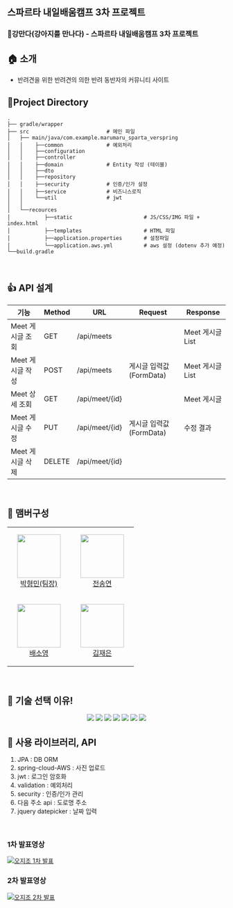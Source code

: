 ## 스파르타 내일배움캠프 3차 프로젝트
### 🐶강만다(강아지를 만나다) - 스파르타 내일배움캠프 3차 프로젝트

## 🏠 소개

+ 반려견을 위한 반려견의 의한 반려 동반자의 커뮤니티 사이트


## 🐶Project Directory

```
.
├── gradle/wrapper
├── src                         # 메인 파일
│   ├── main/java/com.example.marumaru_sparta_verspring
│   │    ├──common              # 예외처리
│   │    ├──configuration
│   │    ├──controller
│   │    ├──domain              # Entity 작성 (테이블)
│   │    ├──dto
│   │    ├──repository
│   │    ├──security            # 인증/인가 설정
│   │    ├──service             # 비즈니스로직
│   │    └──util                # jwt
│   │
│   └──recources
│           ├──static                       # JS/CSS/IMG 파일 + index.html
│           ├──templates                    # HTML 파일
│           ├──application.properties       # 설정파일
│           └──application.aws.yml          # aws 설정 (dotenv 추가 예정)
└──build.gradle
```

<br/>

## 👍 API 설계

|기능         |Method|URL|Request|Response|
|---------------|------|-----------|---------|---------|
|Meet 게시글 조회 |GET|  /api/meets           |      | Meet 게시글 List |
|Meet 게시글 작성 |POST|  /api/meets          |게시글 입력값(FormData) | Meet 게시글 List |
|Meet 상세 조회  |GET|  /api/meet/{id}        |                      | Meet 게시글 |
|Meet 게시글 수정 |PUT|  /api/meet/{id}       | 게시글 입력값(FormData) | 수정 결과 |
|Meet 게시글 삭제 |DELETE|  /api/meet/{id}    |      |           |


<br/>


## 🧙 맴버구성

<table>
    <tr>
        <td align="center" width="130px" height="160px">
            <a href="https://github.com/thalals"><img height="100px" width="100px" src="https://avatars.githubusercontent.com/u/42319300?s=460&u=feb753590ea1a1d094b08573bb11f15e801e63cc&v=4" /></a>
          <br />
            <a href="https://github.com/thalals">박형민(팀장)</a>
      </td>
      <td align="center" width="130px" height="160px">
                  <a href="https://github.com/sendkite1"><img height="100px" width="100px" src="https://user-images.githubusercontent.com/42319300/135604950-2cf4e5fd-8cf4-4941-8a00-77e0cd982751.jpg" /></a>
                <br />
                  <a href="https://github.com/sendkite">전송연</a>
            </td>
  </tr>
  <tr>
        <td align="center" width="130px" height="160px">
            <a href="https://github.com/carina9231"><img height="100px" width="100px" src="https://user-images.githubusercontent.com/42319300/135605305-2b71e4a7-c01d-4349-a1d8-dc8132584d99.jpg" /></a>
          <br />
            <a href="https://github.com/carina9231">배소영</a>
      </td>
      <td align="center" width="130px" height="160px">
                  <a href="https://github.com/jenny0325"><img height="100px" width="100px" src="https://user-images.githubusercontent.com/42319300/135706447-06ba949f-ec19-462b-81c6-c5b297bbfc45.jpg" /></a>
                <br />
                  <a href="https://github.com/jenny0325">김재은</a>
            </td>
  </tr>

</table>

<br/>


## 📌 기술 선택 이유!


<p align='center'>
<img src="https://img.shields.io/badge/HTML5-E34F26?style=flat-square&logo=HTML5&logoColor=white"/></a>
<img src="https://img.shields.io/badge/CSS3-1572B6?style=flat-square&logo=CSS3&logoColor=white"/></a>
<img src="https://img.shields.io/badge/JavaScript-F7DF1E?style=flat-square&logo=JavaScript&logoColor=white"/></a>
<img src="https://img.shields.io/badge/JAVA-5483B1?style=flat-square&logo=JAVA&logoColor=white"/></a>
<img src="https://img.shields.io/badge/SPRING-232F3E?style=flat-square&logo=SPRING&logoColor=white"/></a>
<img src="https://img.shields.io/badge/Mysql-47A248?style=flat-square&logo=Mysql&logoColor=white"/></a>
<img src="https://img.shields.io/badge/Amazon AWS-BD8B13?style=flat-square&logo=Amazon%20AWS&logoColor=white"/></a>
</p>


## 📌 사용 라이브러리, API

1. JPA : DB ORM
2. spring-cloud-AWS : 사진 업로드
3. jwt : 로그인 암호화
4. validation : 예외처리
5. security : 인증/인가 관리
6. 다음 주소 api : 도로명 주소
7. jquery datepicker : 날짜 입력


<br/>



### 1차 발표영상
[![오지조 1차 발표](http://img.youtube.com/vi/4BzMYLfXwS0/0.jpg)](https://www.youtube.com/watch?v=4BzMYLfXwS0)

### 2차 발표영상
[![오지조 2차 발표](http://img.youtube.com/vi/aSasz08EP7U/0.jpg)](https://www.youtube.com/watch?v=aSasz08EP7U)


